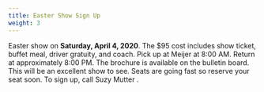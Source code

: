 ```yaml
---
title: Easter Show Sign Up
weight: 3
---
```


Easter show on **Saturday, April 4, 2020**. The $95 cost includes show ticket, buffet meal, driver gratuity, and coach. Pick up at Meijer at 8:00 AM. Return at approximately 8:00 PM. The brochure is available on the bulletin board. This will be an excellent show to see. Seats are going fast so reserve your seat soon. To sign up, call Suzy Mutter  .